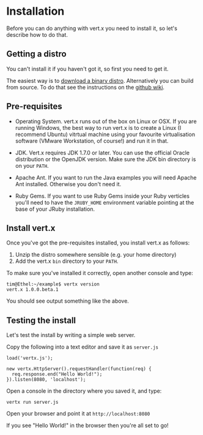 # Installation

Before you can do anything with vert.x you need to install it, so let's describe how to do that.

## Getting a distro

You can't install it if you haven't got it, so first you need to get it.

The easiest way is to [download a binary distro](https://github.com/purplefox/vert.x/downloads).
Alternatively you can build from source. To do that see the instructions on the [github wiki](https://github.com/purplefox/vert.x/wiki).

## Pre-requisites

* Operating System. vert.x runs out of the box on Linux or OSX. If you are running Windows, the best way to run vert.x is to create a Linux (I recommend Ubuntu) vitrtual machine using your favourite virtualisation software (VMware Workstation, of course!) and run it in that.

* JDK. Vert.x requires JDK 1.7.0 or later. You can use the official Oracle distribution or the OpenJDK version. Make sure the JDK bin directory is on your `PATH`.

* Apache Ant. If you want to run the Java examples you will need Apache Ant installed. Otherwise you don't need it.

* Ruby Gems. If you want to use Ruby Gems inside your Ruby verticles you'll need to have the `JRUBY_HOME` environment variable pointing at the base of your JRuby installation.

## Install vert.x

Once you've got the pre-requisites installed, you install vert.x as follows:

1. Unzip the distro somewhere sensible (e.g. your home directory)
2. Add the vert.x `bin` directory to your `PATH`.

To make sure you've installed it correctly, open another console and type:

    tim@Ethel:~/example$ vertx version
    vert.x 1.0.0.beta.1

You should see output something like the above.

## Testing the install

Let's test the install by writing a simple web server.

Copy the following into a text editor and save it as `server.js`

    load('vertx.js');

    new vertx.HttpServer().requestHandler(function(req) {
      req.response.end("Hello World!");
    }).listen(8080, 'localhost');

Open a console in the directory where you saved it, and type:

    vertx run server.js

Open your browser and point it at `http://localhost:8080`

If you see "Hello World!" in the browser then you're all set to go!